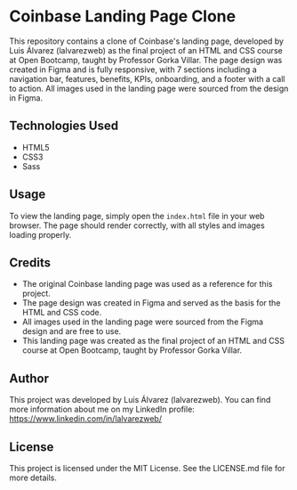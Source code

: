 # Coinbase Landing Page Clone

This repository contains a clone of Coinbase's landing page, developed by Luis Álvarez (lalvarezweb) as the final project of an HTML and CSS course at Open Bootcamp, taught by Professor Gorka Villar. The page design was created in Figma and is fully responsive, with 7 sections including a navigation bar, features, benefits, KPIs, onboarding, and a footer with a call to action. All images used in the landing page were sourced from the design in Figma.

## Technologies Used

- HTML5
- CSS3
- Sass

## Usage

To view the landing page, simply open the `index.html` file in your web browser. The page should render correctly, with all styles and images loading properly.

## Credits

- The original Coinbase landing page was used as a reference for this project.
- The page design was created in Figma and served as the basis for the HTML and CSS code.
- All images used in the landing page were sourced from the Figma design and are free to use.
- This landing page was created as the final project of an HTML and CSS course at Open Bootcamp, taught by Professor Gorka Villar.

## Author

This project was developed by Luis Álvarez (lalvarezweb). 
You can find more information about me on my LinkedIn profile: https://www.linkedin.com/in/lalvarezweb/

## License

This project is licensed under the MIT License. See the LICENSE.md file for more details.

